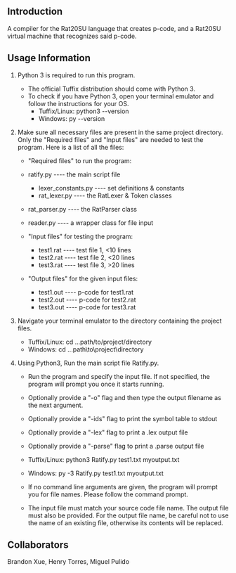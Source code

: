 ## Introduction
A compiler for the Rat20SU language that creates p-code, and a Rat20SU virtual machine that recognizes said p-code.

## Usage Information
1. Python 3 is required to run this program.
    - The official Tuffix distribution should come with Python 3.
    - To check if you have Python 3, open your terminal emulator and follow the instructions for your OS.
        - Tuffix/Linux: python3 --version
        - Windows: py --version

2. Make sure all necessary files are present in the same project directory.
   Only the "Required files" and "Input files" are needed to test the program.
   Here is a list of all the files:
    - "Required files" to run the program:
	- ratify.py		----	the main script file
        - lexer_constants.py	----	set definitions & constants
        - rat_lexer.py		----	the RatLexer & Token classes
	- rat_parser.py		----	the RatParser class
	- reader.py		----	a wrapper class for file input

    - "Input files" for testing the program:
        - test1.rat        ----    test file 1, <10 lines
        - test2.rat        ----    test file 2, <20 lines
        - test3.rat        ----    test file 3, >20 lines

    - "Output files" for the given input files:
        - test1.out        ----    p-code for test1.rat
        - test2.out        ----    p-code for test2.rat
        - test3.out        ----    p-code for test3.rat

3. Navigate your terminal emulator to the directory containing the project files.
    - Tuffix/Linux: cd ...path/to/project/directory
    - Windows: cd ...path\to\project\directory 

4. Using Python3, Run the main script file Ratify.py.
    - Run the program and specify the input file. If not specified, the program will prompt you once it starts running.
    - Optionally provide a "-o" flag and then type the output filename as the next argument.
    - Optionally provide a "-ids" flag to print the symbol table to stdout
    - Optionally provide a "-lex" flag to print a .lex output file
    - Optionally provide a "-parse" flag to print a .parse output file

    - Tuffix/Linux: python3 Ratify.py test1.txt myoutput.txt
    - Windows: py -3 Ratify.py test1.txt myoutput.txt

    - If no command line arguments are given, the program will prompt you for file names. Please follow the command prompt.
    - The input file must match your source code file name. The output file must also be provided. For the output file name, be careful not to use the name of an existing file, otherwise its contents will be replaced. 


## Collaborators
Brandon Xue, Henry Torres, Miguel Pulido